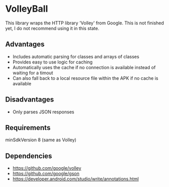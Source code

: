 # VolleyBall
This library wraps the HTTP library 'Volley' from Google. This is not finished yet, I do not recommend using it in this state.


## Advantages
- Includes automatic parsing for classes and arrays of classes
- Provides easy to use logic for caching
- Automatically uses the cache if no connection is available instead of waiting for a timout
- Can also fall back to a local resource file within the APK if no cache is available

## Disadvantages
- Only parses JSON responses

## Requirements
minSdkVersion 8 (same as Volley)

## Dependencies
- https://github.com/google/volley
- https://github.com/google/gson
- https://developer.android.com/studio/write/annotations.html
